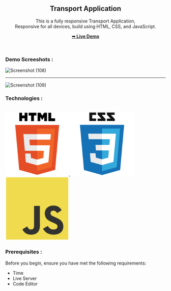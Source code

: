 <div align="center">

  <br />

  <h2 align="center">Transport Application</h2>

  This is a fully responsive Transport Application, <br />Responsive for all devices, build using HTML, CSS, and JavaScript.

  <a href="https://transport-application.netlify.app/"><strong>➥ Live Demo</strong></a>

</div>

<br />

### Demo Screeshots :

![Screenshot (108)](https://github.com/RushiCoder/transport/assets/114005115/bb80b136-ff17-4dea-a81e-4824a3a1c93f)

<hr/>

![Screenshot (109)](https://github.com/RushiCoder/transport/assets/114005115/8f3bfa53-418d-41f6-a501-a5756967e251)



### Technologies :
<br/>
<a href="https://www.w3.org/html/" target="_blank" rel="noreferrer" > <img src="https://raw.githubusercontent.com/devicons/devicon/master/icons/html5/html5-original-wordmark.svg" alt="html5" width="200" height="200" /> </a>
<a href="https://www.w3schools.com/css/" target="_blank" rel="noreferrer" > <img src="https://raw.githubusercontent.com/devicons/devicon/master/icons/css3/css3-original-wordmark.svg" alt="css3" width="200" height="200" /> </a>
 <a href="https://developer.mozilla.org/en-US/docs/Web/JavaScript" target="_blank" rel="noreferrer"> <img src="https://raw.githubusercontent.com/devicons/devicon/master/icons/javascript/javascript-original.svg" alt="javascript" width="200" height="200"/> </a>


### Prerequisites :

Before you begin, ensure you have met the following requirements:

* Time
* Live Server
* Code Editor
